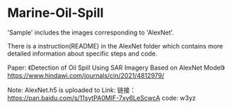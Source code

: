 # Marine-Oil-Spill

'Sample' includes the images corresponding to 'AlexNet'.

 There is a instruction(README) in the AlexNet folder which contains more detailed information about specific steps and code.

Paper: 《Detection of Oil Spill Using SAR Imagery Based on AlexNet Model》
       https://www.hindawi.com/journals/cin/2021/4812979/

Note: AlexNet.h5 is uploaded to Link:  链接：https://pan.baidu.com/s/11sytPA0MIF-7xy6LeScwcA code: w3yz 
